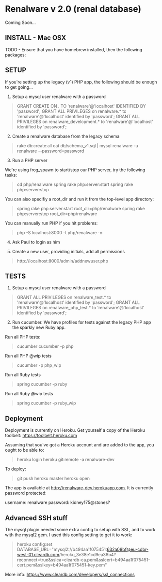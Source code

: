 Renalware v 2.0 (renal database)
============

Coming Soon...

INSTALL - Mac OSX
-------

TODO - Ensure that you have homebrew installed, then the following packages:

SETUP
-----

If you're setting up the legacy (v1) PHP app, the following should be enough to get going...

1. Setup a mysql user renalware with a password

> GRANT CREATE ON *.* TO 'renalware'@'localhost' IDENTIFIED BY 'password';
> GRANT ALL PRIVILEGES on renalware.* to 'renalware'@'localhost' identified by 'password';
> GRANT ALL PRIVILEGES on renalware_development.* to 'renalware'@'localhost' identified by 'password';

2. Create a renalware database from the legacy schema

> rake db:create:all
> cat db/schema_v1.sql | mysql renalware -u renalware --password=password

3. Run a PHP server

We're using frog_spawn to start/stop our PHP server, try the following tasks:

> cd php/renalware
> spring rake php:server:start
> spring rake php:server:stop

You can also specifiy a root_dir and run it from the top-level app directory:

> spring rake php:server:start root_dir=php/renalware
> spring rake php:server:stop root_dir=php/renalware

You can manually run PHP if you hit problems:

> php -S localhost:8000 -t php/renalware -n

4. Ask Paul to login as him

5. Create a new user, providing initials, add all permissions

> http://localhost:8000/admin/addnewuser.php

TESTS
-----

1. Setup a mysql user renalware with a password

> GRANT ALL PRIVILEGES on renalware_test.* to 'renalware'@'localhost' identified by 'password';
> GRANT ALL PRIVILEGES on renalware_php_test.* to 'renalware'@'localhost' identified by 'password';

2. Run cucumber. We have profiles for tests against the legacy PHP app the sparkly new Ruby app.

Run all PHP tests:

> cucumber
> cucumber -p php

Run all PHP @wip tests

> cucumber -p php_wip

Run all Ruby tests

> spring cucumber -p ruby

Run all Ruby @wip tests

> spring cucumber -p ruby_wip

Deployment
----------

Deployment is currently on Heroku. Get yourself a copy of the Heroku toolbelt: https://toolbelt.heroku.com

Assuming that you've got a Heroku account and are added to the app, you ought to
be able to:

> heroku login
> heroku git:remote -a renalware-dev

To deploy:
> git push heroku master
> heroku open

The app is available at http://renalware-dev.herokuapp.com. It is currently password protected:

username: renalware
password: kidney175@stones?

Advanced SSH stuff
------------------

The mysql plugin needed some extra config to setup with SSL, and to work with the
mysql2 gem. I used this config setting to get it to work:

> heroku config:set DATABASE_URL="mysql2://b494aa1f075451:632a08bf@eu-cdbr-west-01.cleardb.com/heroku_3e38e1cd9ea38b4?reconnect=true&sslca=cleardb-ca.pem&sslcert=b494aa1f075451-cert.pem&sslkey=b494aa1f075451-key.pem"

More info:
https://www.cleardb.com/developers/ssl_connections
